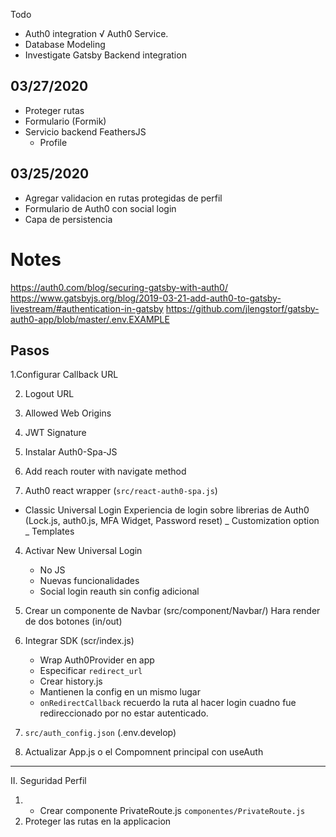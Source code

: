 Todo

- Auth0 integration
  √ Auth0 Service.
- Database Modeling
- Investigate Gatsby Backend integration

## 03/27/2020

- Proteger rutas
- Formulario (Formik)
- Servicio backend FeathersJS
	- Profile

## 03/25/2020

- Agregar validacion en rutas protegidas de perfil
- Formulario de Auth0 con social login
- Capa de persistencia

# Notes

https://auth0.com/blog/securing-gatsby-with-auth0/
https://www.gatsbyjs.org/blog/2019-03-21-add-auth0-to-gatsby-livestream/#authentication-in-gatsby
https://github.com/jlengstorf/gatsby-auth0-app/blob/master/.env.EXAMPLE

## Pasos

1.Configurar Callback URL

2. Logout URL
3. Allowed Web Origins
4. JWT Signature

5. Instalar Auth0-Spa-JS
6. Add reach router with navigate method
7. Auth0 react wrapper (`src/react-auth0-spa.js`)

- Classic Universal Login
  Experiencia de login sobre librerias de Auth0
  (Lock.js, auth0.js, MFA Widget, Password reset)
  _ Customization option
  _ Templates

4. Activar New Universal Login
   - No JS
   - Nuevas funcionalidades
   - Social login reauth sin config adicional
5. Crear un componente de Navbar (src/component/Navbar/)
   Hara render de dos botones (in/out)

6. Integrar SDK (scr/index.js)

   - Wrap Auth0Provider en app
   - Especificar `redirect_url`
   - Crear history.js
   - Mantienen la config en un mismo lugar
   - `onRedirectCallback` recuerdo la ruta al hacer login cuadno fue redireccionado por no estar autenticado.

7. `src/auth_config.json` (.env.develop)

8. Actualizar App.js o el Compomnent principal con useAuth

---

II. Seguridad Perfil

1. - Crear componente PrivateRoute.js `componentes/PrivateRoute.js`
2. Proteger las rutas en la applicacion
